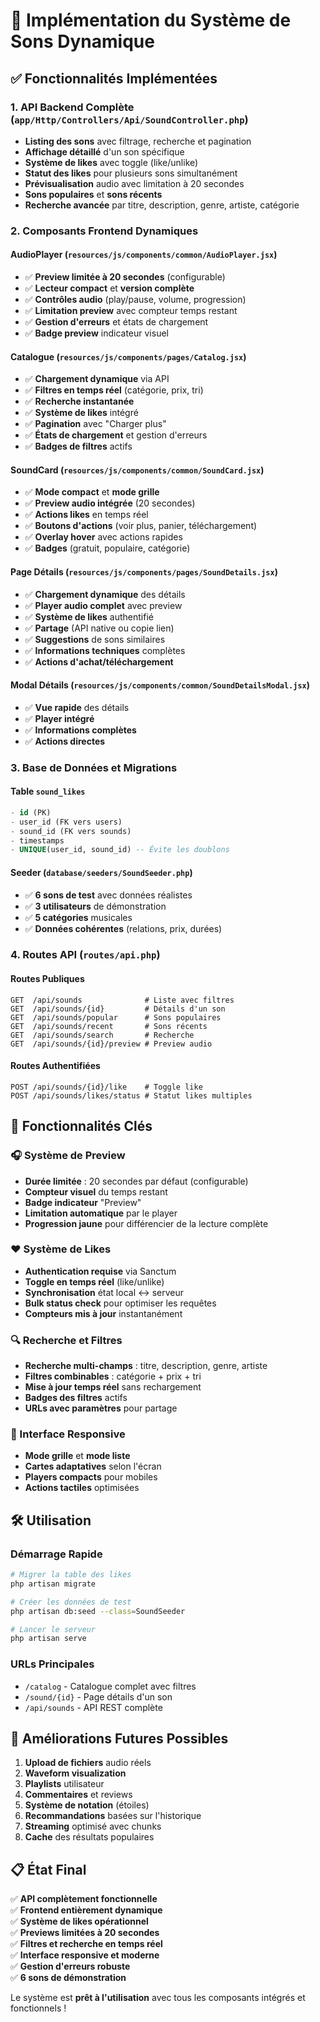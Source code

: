 # 🎵 Implémentation du Système de Sons Dynamique

## ✅ Fonctionnalités Implémentées

### 1. API Backend Complète (`app/Http/Controllers/Api/SoundController.php`)
- **Listing des sons** avec filtrage, recherche et pagination
- **Affichage détaillé** d'un son spécifique
- **Système de likes** avec toggle (like/unlike)
- **Statut des likes** pour plusieurs sons simultanément
- **Prévisualisation** audio avec limitation à 20 secondes
- **Sons populaires** et **sons récents**
- **Recherche avancée** par titre, description, genre, artiste, catégorie

### 2. Composants Frontend Dynamiques

#### AudioPlayer (`resources/js/components/common/AudioPlayer.jsx`)
- ✅ **Preview limitée à 20 secondes** (configurable)
- ✅ **Lecteur compact** et **version complète**
- ✅ **Contrôles audio** (play/pause, volume, progression)
- ✅ **Limitation preview** avec compteur temps restant
- ✅ **Gestion d'erreurs** et états de chargement
- ✅ **Badge preview** indicateur visuel

#### Catalogue (`resources/js/components/pages/Catalog.jsx`)
- ✅ **Chargement dynamique** via API
- ✅ **Filtres en temps réel** (catégorie, prix, tri)
- ✅ **Recherche instantanée**
- ✅ **Système de likes** intégré
- ✅ **Pagination** avec "Charger plus"
- ✅ **États de chargement** et gestion d'erreurs
- ✅ **Badges de filtres** actifs

#### SoundCard (`resources/js/components/common/SoundCard.jsx`)
- ✅ **Mode compact** et **mode grille**
- ✅ **Preview audio intégrée** (20 secondes)
- ✅ **Actions likes** en temps réel
- ✅ **Boutons d'actions** (voir plus, panier, téléchargement)
- ✅ **Overlay hover** avec actions rapides
- ✅ **Badges** (gratuit, populaire, catégorie)

#### Page Détails (`resources/js/components/pages/SoundDetails.jsx`)
- ✅ **Chargement dynamique** des détails
- ✅ **Player audio complet** avec preview
- ✅ **Système de likes** authentifié
- ✅ **Partage** (API native ou copie lien)
- ✅ **Suggestions** de sons similaires
- ✅ **Informations techniques** complètes
- ✅ **Actions d'achat/téléchargement**

#### Modal Détails (`resources/js/components/common/SoundDetailsModal.jsx`)
- ✅ **Vue rapide** des détails
- ✅ **Player intégré**
- ✅ **Informations complètes**
- ✅ **Actions directes**

### 3. Base de Données et Migrations

#### Table `sound_likes`
```sql
- id (PK)
- user_id (FK vers users)
- sound_id (FK vers sounds) 
- timestamps
- UNIQUE(user_id, sound_id) -- Évite les doublons
```

#### Seeder (`database/seeders/SoundSeeder.php`)
- ✅ **6 sons de test** avec données réalistes
- ✅ **3 utilisateurs** de démonstration
- ✅ **5 catégories** musicales
- ✅ **Données cohérentes** (relations, prix, durées)

### 4. Routes API (`routes/api.php`)

#### Routes Publiques
```
GET  /api/sounds              # Liste avec filtres
GET  /api/sounds/{id}         # Détails d'un son
GET  /api/sounds/popular      # Sons populaires
GET  /api/sounds/recent       # Sons récents  
GET  /api/sounds/search       # Recherche
GET  /api/sounds/{id}/preview # Preview audio
```

#### Routes Authentifiées
```
POST /api/sounds/{id}/like    # Toggle like
POST /api/sounds/likes/status # Statut likes multiples
```

## 🎯 Fonctionnalités Clés

### 🎧 Système de Preview
- **Durée limitée** : 20 secondes par défaut (configurable)
- **Compteur visuel** du temps restant
- **Badge indicateur** "Preview"
- **Limitation automatique** par le player
- **Progression jaune** pour différencier de la lecture complète

### ❤️ Système de Likes
- **Authentication requise** via Sanctum
- **Toggle en temps réel** (like/unlike)
- **Synchronisation** état local ↔ serveur
- **Bulk status check** pour optimiser les requêtes
- **Compteurs mis à jour** instantanément

### 🔍 Recherche et Filtres
- **Recherche multi-champs** : titre, description, genre, artiste
- **Filtres combinables** : catégorie + prix + tri
- **Mise à jour temps réel** sans rechargement
- **Badges des filtres** actifs
- **URLs avec paramètres** pour partage

### 📱 Interface Responsive
- **Mode grille** et **mode liste**
- **Cartes adaptatives** selon l'écran
- **Players compacts** pour mobiles
- **Actions tactiles** optimisées

## 🛠️ Utilisation

### Démarrage Rapide
```bash
# Migrer la table des likes
php artisan migrate

# Créer les données de test
php artisan db:seed --class=SoundSeeder

# Lancer le serveur
php artisan serve
```

### URLs Principales
- `/catalog` - Catalogue complet avec filtres
- `/sound/{id}` - Page détails d'un son
- `/api/sounds` - API REST complète

## 🚀 Améliorations Futures Possibles

1. **Upload de fichiers** audio réels
2. **Waveform visualization** 
3. **Playlists** utilisateur
4. **Commentaires** et reviews
5. **Système de notation** (étoiles)
6. **Recommandations** basées sur l'historique
7. **Streaming** optimisé avec chunks
8. **Cache** des résultats populaires

## 📋 État Final

✅ **API complètement fonctionnelle**  
✅ **Frontend entièrement dynamique**  
✅ **Système de likes opérationnel**  
✅ **Previews limitées à 20 secondes**  
✅ **Filtres et recherche en temps réel**  
✅ **Interface responsive et moderne**  
✅ **Gestion d'erreurs robuste**  
✅ **6 sons de démonstration**  

Le système est **prêt à l'utilisation** avec tous les composants intégrés et fonctionnels ! 
